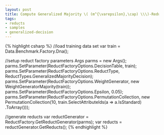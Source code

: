 ```yaml
---
layout: post
title: Compute Generalized Majority \( (m^{\varepsilon},\cap) \\\)-Reducts
tags: 
- reducts
- samples
- generalized-decision
---
```


{% highlight csharp %}
//load training data set
var train = Data.Benchmark.Factory.Dna();

//setup reduct factory parameters
Args parms = new Args();
parms.SetParameter(ReductFactoryOptions.DecisionTable, train);
parms.SetParameter(ReductFactoryOptions.ReductType,
	ReductTypes.GeneralizedMajorityDecision);
parms.SetParameter(ReductFactoryOptions.WeightGenerator,
	new WeightGeneratorMajority(train));
parms.SetParameter(ReductFactoryOptions.Epsilon, 0.05);
parms.SetParameter(ReductFactoryOptions.PermutationCollection,
	new PermutationCollection(10,
	train.SelectAttributeIds(a => a.IsStandard)
		.ToArray()));

//generate reducts
var reductGenerator = ReductFactory.GetReductGenerator(parms);
var reducts = reductGenerator.GetReducts();
{% endhighlight %}
